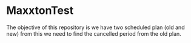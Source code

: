 # MaxxtonTest
The objective of this repository is we have two scheduled plan (old and new) from this we need to find the cancelled period from the old plan.
